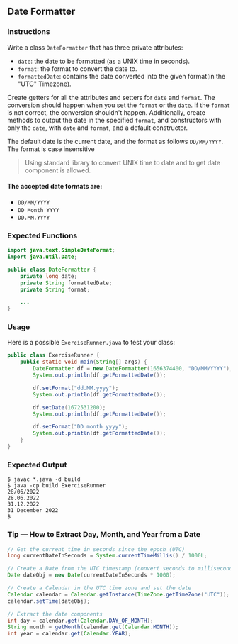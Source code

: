 ## Date Formatter

### Instructions

Write a class `DateFormatter` that has three private attributes:

- `date`: the date to be formatted (as a UNIX time in seconds).
- `format`: the format to convert the date to.
- `formattedDate`: contains the date converted into the given format(in the "UTC" Timezone).

Create getters for all the attributes and setters for `date` and `format`. The conversion should happen when you set the `format` or the `date`. If the `format` is not correct, the conversion shouldn't happen. Additionally, create methods to output the date in the specified `format`, and constructors with only the `date`, with `date` and `format`, and a default constructor.

The default date is the current date, and the format as follows `DD/MM/YYYY`. The format is case insensitive

> Using standard library to convert UNIX time to date and to get date component is allowed.

#### The accepted date formats are:

- `DD/MM/YYYY`
- `DD Month YYYY`
- `DD.MM.YYYY`

### Expected Functions

```java
import java.text.SimpleDateFormat;
import java.util.Date;

public class DateFormatter {
    private long date;
    private String formattedDate;
    private String format;

    ...
}
```

### Usage

Here is a possible `ExerciseRunner.java` to test your class:

```java
public class ExerciseRunner {
    public static void main(String[] args) {
        DateFormatter df = new DateFormatter(1656374400, "DD/MM/YYYY");
        System.out.println(df.getFormattedDate());

        df.setFormat("dd.MM.yyyy");
        System.out.println(df.getFormattedDate());

        df.setDate(1672531200);
        System.out.println(df.getFormattedDate());

        df.setFormat("DD month yyyy");
        System.out.println(df.getFormattedDate());
    }
}
```

### Expected Output

```shell
$ javac *.java -d build
$ java -cp build ExerciseRunner
28/06/2022
28.06.2022
31.12.2022
31 December 2022
$
```

### Tip — How to Extract Day, Month, and Year from a Date

```java
// Get the current time in seconds since the epoch (UTC)
long currentDateInSeconds = System.currentTimeMillis() / 1000L;

// Create a Date from the UTC timestamp (convert seconds to milliseconds)
Date dateObj = new Date(currentDateInSeconds * 1000);

// Create a Calendar in the UTC time zone and set the date
Calendar calendar = Calendar.getInstance(TimeZone.getTimeZone("UTC"));
calendar.setTime(dateObj);

// Extract the date components
int day = calendar.get(Calendar.DAY_OF_MONTH);
String month = getMonth(calendar.get(Calendar.MONTH));
int year = calendar.get(Calendar.YEAR);
```
